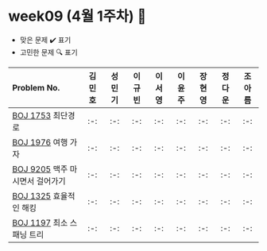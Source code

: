 # week09 (4월 1주차) :pencil:

- 맞은 문제 :heavy_check_mark: 표기
- 고민한 문제 :mag: 표기



|Problem No.|김민호|성민기|이규빈|이서영|이윤주|장현영|정다운|조아름|
|:---------------------------|:-----:|:-----:|:-----:|:-----:|:-----:|:-----:|:-----:|:-----:|
|[BOJ 1753](https://www.acmicpc.net/problem/1753) 최단경로|:-:|:-:|:-:|:-:|:-:|:-:|:-:|:-:|
|[BOJ 1976](https://www.acmicpc.net/problem/1976) 여행 가자|:-:|:-:|:-:|:-:|:-:|:-:|:-:|:-:|
|[BOJ 9205](https://www.acmicpc.net/problem/9205) 맥주 마시면서 걸어가기|:-:|:-:|:-:|:-:|:-:|:-:|:-:|:-:|
|[BOJ 1325](https://www.acmicpc.net/problem/1325) 효율적인 해킹|:-:|:-:|:-:|:-:|:-:|:-:|:-:|:-:|
|[BOJ 1197](https://www.acmicpc.net/problem/1197) 최소 스패닝 트리|:-:|:-:|:-:|:-:|:-:|:-:|:-:|:-:|

